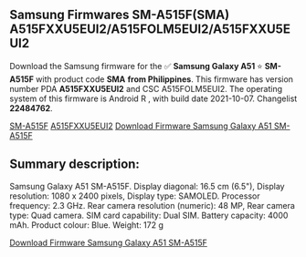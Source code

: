 <h2>Samsung Firmwares SM-A515F(SMA) A515FXXU5EUI2/A515FOLM5EUI2/A515FXXU5EUI2</h2>
Download the Samsung firmware for the ✅ <strong>Samsung Galaxy A51 </strong> ⭐ <strong>SM-A515F</strong> with product code <strong>SMA</strong> <strong> from Philippines</strong>. This firmware has version number PDA <strong>A515FXXU5EUI2</strong> and CSC A515FOLM5EUI2. The operating system of this firmware is Android R , with build date 2021-10-07. Changelist <strong>22484762</strong>.


[SM-A515F](https://samfirm.shop/samsung/model/SM-A515F)
[A515FXXU5EUI2](https://samfirm.shop/samsung/pda/A515FXXU5EUI2)
[Download Firmware Samsung Galaxy A51 SM-A515F](https://samfirm.shop/samsung/firmware/463594)
<h2>Summary description:</h2>
<p>Samsung Galaxy A51 SM-A515F. Display diagonal: 16.5 cm (6.5"), Display resolution: 1080 x 2400 pixels, Display type: SAMOLED. Processor frequency: 2.3 GHz. Rear camera resolution (numeric): 48 MP, Rear camera type: Quad camera. SIM card capability: Dual SIM. Battery capacity: 4000 mAh. Product colour: Blue. Weight: 172 g</p>


[Download Firmware Samsung Galaxy A51 SM-A515F](https://samfirm.shop/samsung/firmware/463594)
